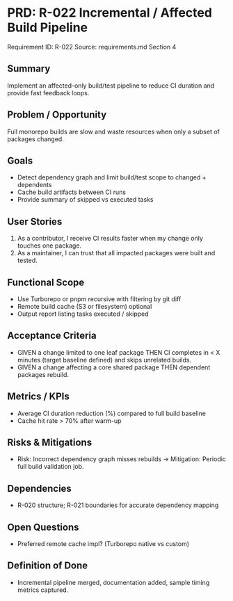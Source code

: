 # PRD: R-022 Incremental / Affected Build Pipeline

Requirement ID: R-022
Source: requirements.md Section 4

## Summary

Implement an affected-only build/test pipeline to reduce CI duration and provide fast feedback loops.

## Problem / Opportunity

Full monorepo builds are slow and waste resources when only a subset of packages changed.

## Goals

- Detect dependency graph and limit build/test scope to changed + dependents
- Cache build artifacts between CI runs
- Provide summary of skipped vs executed tasks

## User Stories

1. As a contributor, I receive CI results faster when my change only touches one package.
2. As a maintainer, I can trust that all impacted packages were built and tested.

## Functional Scope

- Use Turborepo or pnpm recursive with filtering by git diff
- Remote build cache (S3 or filesystem) optional
- Output report listing tasks executed / skipped

## Acceptance Criteria

- GIVEN a change limited to one leaf package THEN CI completes in < X minutes (target baseline defined) and skips unrelated builds.
- GIVEN a change affecting a core shared package THEN dependent packages rebuild.

## Metrics / KPIs

- Average CI duration reduction (%) compared to full build baseline
- Cache hit rate > 70% after warm-up

## Risks & Mitigations

- Risk: Incorrect dependency graph misses rebuilds → Mitigation: Periodic full build validation job.

## Dependencies

- R-020 structure; R-021 boundaries for accurate dependency mapping

## Open Questions

- Preferred remote cache impl? (Turborepo native vs custom)

## Definition of Done

- Incremental pipeline merged, documentation added, sample timing metrics captured.
